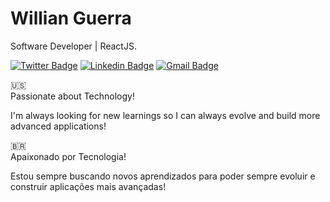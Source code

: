 # Willian Guerra 

Software Developer | ReactJS.

[![Twitter Badge](https://img.shields.io/badge/-@WilllianGuerra-6633cc?style=flat-square&labelColor=6633cc&logo=twitter&logoColor=white&link=https://twitter.com/WilllianGuerra)](https://twitter.com/WilllianGuerra) 
[![Linkedin Badge](https://img.shields.io/badge/-Willian%20Guerra-6633cc?style=flat-square&logo=Linkedin&logoColor=white&link=https://www.linkedin.com/in/willian-guerra-possamai-3532b3164/)](https://www.linkedin.com/in/willian-guerra-possamai-3532b3164/) 
[![Gmail Badge](https://img.shields.io/badge/-willianguerrapossamai0901@gmail.com-6633cc?style=flat-square&logo=Gmail&logoColor=white&link=mailto:willianguerrapossamai0901)](mailto:willianguerrapossamai0901)

🇺🇸 <br>
Passionate about Technology!

I'm always looking for new learnings so I can always evolve and build more advanced applications!

🇧🇷 <br>
Apaixonado por Tecnologia!

Estou sempre buscando novos aprendizados para poder sempre evoluir e construir aplicações mais avançadas!
